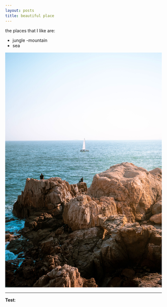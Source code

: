 ```yaml
---
layout: posts
title: beautiful place
---
```



the places that I like are:
- jungle
-mountain
- sea







![places](../assets/images/grouppic.jpg "Team Picture")

---
**Test**: 
